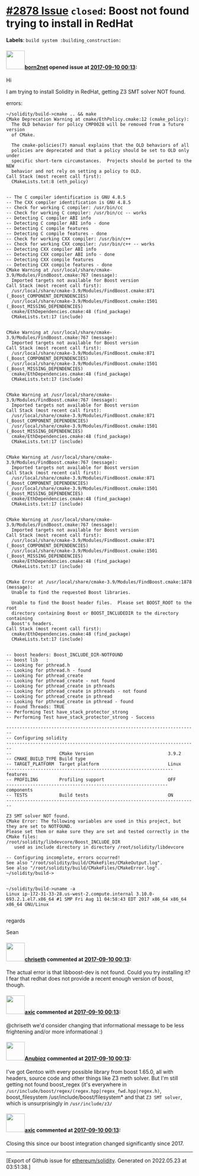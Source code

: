 # [\#2878 Issue](https://github.com/ethereum/solidity/issues/2878) `closed`: Boost not found trying to install in RedHat
**Labels**: `build system :building_construction:`


#### <img src="https://avatars.githubusercontent.com/u/5090936?u=5b79fd05eee4c6c9c83e1732eca2c55d46e45ab8&v=4" width="50">[born2net](https://github.com/born2net) opened issue at [2017-09-10 00:13](https://github.com/ethereum/solidity/issues/2878):

Hi

I am trying to install Solidity in RedHat, getting Z3 SMT solver NOT found.

errors:

```
~/solidity/build->cmake .. && make
CMake Deprecation Warning at cmake/EthPolicy.cmake:12 (cmake_policy):
  The OLD behavior for policy CMP0028 will be removed from a future version
  of CMake.

  The cmake-policies(7) manual explains that the OLD behaviors of all
  policies are deprecated and that a policy should be set to OLD only under
  specific short-term circumstances.  Projects should be ported to the NEW
  behavior and not rely on setting a policy to OLD.
Call Stack (most recent call first):
  CMakeLists.txt:8 (eth_policy)


-- The C compiler identification is GNU 4.8.5
-- The CXX compiler identification is GNU 4.8.5
-- Check for working C compiler: /usr/bin/cc
-- Check for working C compiler: /usr/bin/cc -- works
-- Detecting C compiler ABI info
-- Detecting C compiler ABI info - done
-- Detecting C compile features
-- Detecting C compile features - done
-- Check for working CXX compiler: /usr/bin/c++
-- Check for working CXX compiler: /usr/bin/c++ -- works
-- Detecting CXX compiler ABI info
-- Detecting CXX compiler ABI info - done
-- Detecting CXX compile features
-- Detecting CXX compile features - done
CMake Warning at /usr/local/share/cmake-3.9/Modules/FindBoost.cmake:767 (message):
  Imported targets not available for Boost version
Call Stack (most recent call first):
  /usr/local/share/cmake-3.9/Modules/FindBoost.cmake:871 (_Boost_COMPONENT_DEPENDENCIES)
  /usr/local/share/cmake-3.9/Modules/FindBoost.cmake:1501 (_Boost_MISSING_DEPENDENCIES)
  cmake/EthDependencies.cmake:48 (find_package)
  CMakeLists.txt:17 (include)


CMake Warning at /usr/local/share/cmake-3.9/Modules/FindBoost.cmake:767 (message):
  Imported targets not available for Boost version
Call Stack (most recent call first):
  /usr/local/share/cmake-3.9/Modules/FindBoost.cmake:871 (_Boost_COMPONENT_DEPENDENCIES)
  /usr/local/share/cmake-3.9/Modules/FindBoost.cmake:1501 (_Boost_MISSING_DEPENDENCIES)
  cmake/EthDependencies.cmake:48 (find_package)
  CMakeLists.txt:17 (include)


CMake Warning at /usr/local/share/cmake-3.9/Modules/FindBoost.cmake:767 (message):
  Imported targets not available for Boost version
Call Stack (most recent call first):
  /usr/local/share/cmake-3.9/Modules/FindBoost.cmake:871 (_Boost_COMPONENT_DEPENDENCIES)
  /usr/local/share/cmake-3.9/Modules/FindBoost.cmake:1501 (_Boost_MISSING_DEPENDENCIES)
  cmake/EthDependencies.cmake:48 (find_package)
  CMakeLists.txt:17 (include)


CMake Warning at /usr/local/share/cmake-3.9/Modules/FindBoost.cmake:767 (message):
  Imported targets not available for Boost version
Call Stack (most recent call first):
  /usr/local/share/cmake-3.9/Modules/FindBoost.cmake:871 (_Boost_COMPONENT_DEPENDENCIES)
  /usr/local/share/cmake-3.9/Modules/FindBoost.cmake:1501 (_Boost_MISSING_DEPENDENCIES)
  cmake/EthDependencies.cmake:48 (find_package)
  CMakeLists.txt:17 (include)


CMake Warning at /usr/local/share/cmake-3.9/Modules/FindBoost.cmake:767 (message):
  Imported targets not available for Boost version
Call Stack (most recent call first):
  /usr/local/share/cmake-3.9/Modules/FindBoost.cmake:871 (_Boost_COMPONENT_DEPENDENCIES)
  /usr/local/share/cmake-3.9/Modules/FindBoost.cmake:1501 (_Boost_MISSING_DEPENDENCIES)
  cmake/EthDependencies.cmake:48 (find_package)
  CMakeLists.txt:17 (include)


CMake Error at /usr/local/share/cmake-3.9/Modules/FindBoost.cmake:1878 (message):
  Unable to find the requested Boost libraries.

  Unable to find the Boost header files.  Please set BOOST_ROOT to the root
  directory containing Boost or BOOST_INCLUDEDIR to the directory containing
  Boost's headers.
Call Stack (most recent call first):
  cmake/EthDependencies.cmake:48 (find_package)
  CMakeLists.txt:17 (include)


-- boost headers: Boost_INCLUDE_DIR-NOTFOUND
-- boost lib   :
-- Looking for pthread.h
-- Looking for pthread.h - found
-- Looking for pthread_create
-- Looking for pthread_create - not found
-- Looking for pthread_create in pthreads
-- Looking for pthread_create in pthreads - not found
-- Looking for pthread_create in pthread
-- Looking for pthread_create in pthread - found
-- Found Threads: TRUE
-- Performing Test have_stack_protector_strong
-- Performing Test have_stack_protector_strong - Success

------------------------------------------------------------------------
-- Configuring solidity
------------------------------------------------------------------------
--                  CMake Version                            3.9.2
-- CMAKE_BUILD_TYPE Build type
-- TARGET_PLATFORM  Target platform                          Linux
--------------------------------------------------------------- features
-- PROFILING        Profiling support                        OFF
------------------------------------------------------------- components
-- TESTS            Build tests                              ON
------------------------------------------------------------------------

Z3 SMT solver NOT found.
CMake Error: The following variables are used in this project, but they are set to NOTFOUND.
Please set them or make sure they are set and tested correctly in the CMake files:
/root/solidity/libdevcore/Boost_INCLUDE_DIR
   used as include directory in directory /root/solidity/libdevcore

-- Configuring incomplete, errors occurred!
See also "/root/solidity/build/CMakeFiles/CMakeOutput.log".
See also "/root/solidity/build/CMakeFiles/CMakeError.log".
~/solidity/build->


~/solidity/build->uname -a
Linux ip-172-31-33-28.us-west-2.compute.internal 3.10.0-693.2.1.el7.x86_64 #1 SMP Fri Aug 11 04:58:43 EDT 2017 x86_64 x86_64 x86_64 GNU/Linux


```

regards

Sean



#### <img src="https://avatars.githubusercontent.com/u/9073706?v=4" width="50">[chriseth](https://github.com/chriseth) commented at [2017-09-10 00:13](https://github.com/ethereum/solidity/issues/2878#issuecomment-328489392):

The actual error is that libboost-dev is not found. Could you try installing it? I fear that redhat does not provide a recent enough version of boost, though.

#### <img src="https://avatars.githubusercontent.com/u/20340?v=4" width="50">[axic](https://github.com/axic) commented at [2017-09-10 00:13](https://github.com/ethereum/solidity/issues/2878#issuecomment-328638943):

@chriseth we'd consider changing that informational message to be less frightening and/or more informational :)

#### <img src="https://avatars.githubusercontent.com/u/6834222?v=4" width="50">[Anubioz](https://github.com/Anubioz) commented at [2017-09-10 00:13](https://github.com/ethereum/solidity/issues/2878#issuecomment-329082242):

I've got Gentoo with every possible library from boost 1.65.0, all with headers, source code and other things like Z3 meth solver. But I'm still getting not found boost_regex (it's everywhere in `/usr/include/boost/regex/(regex.hpp|regex_fwd.hpp|regex.h)`, boost_filesystem /usr/include/boost/filesystem* and that `Z3 SMT solver`, which is unsurprisingly in `/usr/include/z3/`

#### <img src="https://avatars.githubusercontent.com/u/20340?v=4" width="50">[axic](https://github.com/axic) commented at [2017-09-10 00:13](https://github.com/ethereum/solidity/issues/2878#issuecomment-467128227):

Closing this since our boost integration changed significantly since 2017.


-------------------------------------------------------------------------------



[Export of Github issue for [ethereum/solidity](https://github.com/ethereum/solidity). Generated on 2022.05.23 at 03:51:38.]
